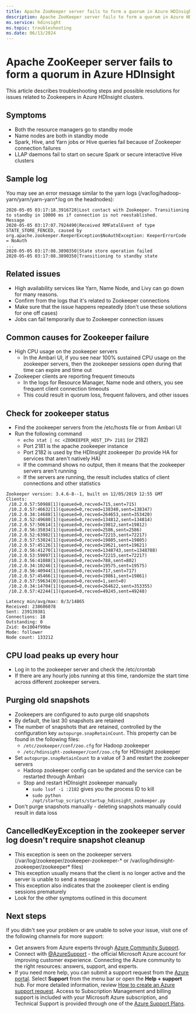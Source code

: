 ```yaml
---
title: Apache ZooKeeper server fails to form a quorum in Azure HDInsight
description: Apache ZooKeeper server fails to form a quorum in Azure HDInsight
ms.service: hdinsight
ms.topic: troubleshooting
ms.date: 06/13/2024
---
```

# Apache ZooKeeper server fails to form a quorum in Azure HDInsight

This article describes troubleshooting steps and possible resolutions for issues related to Zookeepers in Azure HDInsight clusters.

## Symptoms

* Both the resource managers go to standby mode
* Name nodes are both in standby mode
* Spark, Hive, and Yarn jobs or Hive queries fail because of Zookeeper connection failures
* LLAP daemons fail to start on secure Spark or secure interactive Hive clusters

## Sample log

You may see an error message similar to the yarn logs (/var/log/hadoop-yarn/yarn/yarn-yarn*.log on the headnodes):

```output
2020-05-05 03:17:18.3916720|Lost contact with Zookeeper. Transitioning to standby in 10000 ms if connection is not reestablished.
Message
2020-05-05 03:17:07.7924490|Received RMFatalEvent of type STATE_STORE_FENCED, caused by org.apache.zookeeper.KeeperException$NoAuthException: KeeperErrorCode = NoAuth
...
2020-05-05 03:17:08.3890350|State store operation failed 
2020-05-05 03:17:08.3890350|Transitioning to standby state
```

## Related issues

* High availability services like Yarn, Name Node, and Livy can go down for many reasons.
* Confirm from the logs that it's related to Zookeeper connections
* Make sure that the issue happens repeatedly (don't use these solutions for one off cases)
* Jobs can fail temporarily due to Zookeeper connection issues

## Common causes for Zookeeper failure

* High CPU usage on the zookeeper servers
  * In the Ambari UI, if you see near 100% sustained CPU usage on the zookeeper servers, then the zookeeper sessions open during that time can expire and time out
* Zookeeper clients are reporting frequent timeouts
  * In the logs for Resource Manager, Name node and others, you see frequent client connection timeouts
  * This could result in quorum loss, frequent failovers, and other issues

## Check for zookeeper status

* Find the zookeeper servers from the /etc/hosts file or from Ambari UI
* Run the following command
  * `echo stat | nc <ZOOKEEPER_HOST_IP> 2181` (or 2182)  
  * Port 2181 is the apache zookeeper instance
  * Port 2182 is used by the HDInsight zookeeper (to provide HA for services that aren't natively HA)
  * If the command shows no output, then it means that the zookeeper servers aren't running
  * If the servers are running, the result includes statics of client connections and other statistics

```output
Zookeeper version: 3.4.6-8--1, built on 12/05/2019 12:55 GMT
Clients:
 /10.2.0.57:50988[1](queued=0,recved=715,sent=715)
 /10.2.0.57:46632[1](queued=0,recved=138340,sent=138347)
 /10.2.0.34:14688[1](queued=0,recved=264653,sent=353420)
 /10.2.0.52:49680[1](queued=0,recved=134812,sent=134814)
 /10.2.0.57:50614[1](queued=0,recved=19812,sent=19812)
 /10.2.0.56:35034[1](queued=0,recved=2586,sent=2586)
 /10.2.0.52:63982[1](queued=0,recved=72215,sent=72217)
 /10.2.0.57:53024[1](queued=0,recved=19805,sent=19805)
 /10.2.0.57:45126[1](queued=0,recved=19621,sent=19621)
 /10.2.0.56:41270[1](queued=0,recved=1348743,sent=1348788)
 /10.2.0.53:59097[1](queued=0,recved=72215,sent=72217)
 /10.2.0.56:41088[1](queued=0,recved=788,sent=802)
 /10.2.0.34:10246[1](queued=0,recved=19575,sent=19575)
 /10.2.0.56:40944[1](queued=0,recved=717,sent=717)
 /10.2.0.57:45466[1](queued=0,recved=19861,sent=19861)
 /10.2.0.57:59634[0](queued=0,recved=1,sent=0)
 /10.2.0.34:14704[1](queued=0,recved=264622,sent=353355)
 /10.2.0.57:42244[1](queued=0,recved=49245,sent=49248)

Latency min/avg/max: 0/3/14865
Received: 238606078
Sent: 239139381
Connections: 18
Outstanding: 0
Zxid: 0x1004f99be
Mode: follower
Node count: 133212
```

## CPU load peaks up every hour

* Log in to the zookeeper server and check the /etc/crontab
* If there are any hourly jobs running at this time, randomize the start time across different zookeeper servers.
  
## Purging old snapshots

* Zookeepers are configured to auto purge old snapshots
* By default, the last 30 snapshots are retained
* The number of snapshots that are retained, controlled by the configuration key `autopurge.snapRetainCount`. This property can be found in the following files:
  * `/etc/zookeeper/conf/zoo.cfg` for Hadoop zookeeper
  * `/etc/hdinsight-zookeeper/conf/zoo.cfg` for HDInsight zookeeper
* Set `autopurge.snapRetainCount` to a value of 3 and restart the zookeeper servers
  * Hadoop zookeeper config can be updated and the service can be restarted through Ambari
  * Stop and restart HDInsight zookeeper manually
    * `sudo lsof -i :2182` gives you the process ID to kill
    * `sudo python /opt/startup_scripts/startup_hdinsight_zookeeper.py`
* Don't purge snapshots manually - deleting snapshots manually could result in data loss

## CancelledKeyException in the zookeeper server log doesn't require snapshot cleanup

* This exception is seen on the zookeeper servers (/var/log/zookeeper/zookeeper-zookeeper-* or /var/log/hdinsight-zookeeper/zookeeper* files)
* This exception usually means that the client is no longer active and the server is unable to send a message
* This exception also indicates that the zookeeper client is ending sessions prematurely
* Look for the other symptoms outlined in this document

## Next steps

If you didn't see your problem or are unable to solve your issue, visit one of the following channels for more support:

- Get answers from Azure experts through [Azure Community Support](https://azure.microsoft.com/support/community/).
- Connect with [@AzureSupport](https://x.com/azuresupport) - the official Microsoft Azure account for improving customer experience. Connecting the Azure community to the right resources: answers, support, and experts.
- If you need more help, you can submit a support request from the [Azure portal](https://portal.azure.com/?#blade/Microsoft_Azure_Support/HelpAndSupportBlade/). Select **Support** from the menu bar or open the **Help + support** hub. For more detailed information, review [How to create an Azure support request](../../azure-portal/supportability/how-to-create-azure-support-request.md). Access to Subscription Management and billing support is included with your Microsoft Azure subscription, and Technical Support is provided through one of the [Azure Support Plans](https://azure.microsoft.com/support/plans/).
